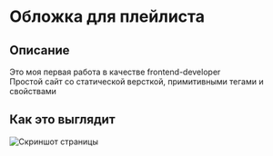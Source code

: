 # Обложка для плейлиста #
## Описание ## 
Это моя первая работа в качестве frontend-developer<br>
Простой сайт со статической версткой, примитивными тегами и свойствами

## Как это выглядит ##
![Скриншот страницы](https://i.ibb.co/0B91Xs4/2023-01-30-04-26-31.png)
